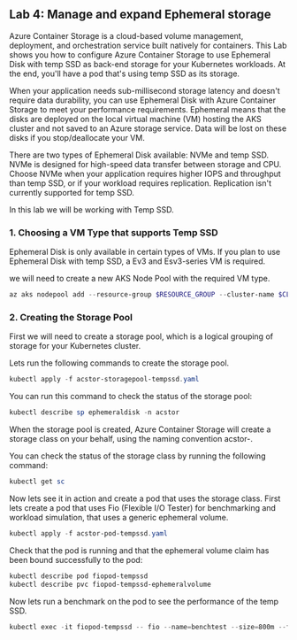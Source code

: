 ## Lab 4: Manage and expand Ephemeral storage

Azure Container Storage is a cloud-based volume management, deployment, and orchestration service built natively for containers. This Lab shows you how to configure Azure Container Storage to use Ephemeral Disk with temp SSD as back-end storage for your Kubernetes workloads. At the end, you'll have a pod that's using temp SSD as its storage.

When your application needs sub-millisecond storage latency and doesn't require data durability, you can use Ephemeral Disk with Azure Container Storage to meet your performance requirements. Ephemeral means that the disks are deployed on the local virtual machine (VM) hosting the AKS cluster and not saved to an Azure storage service. Data will be lost on these disks if you stop/deallocate your VM.

There are two types of Ephemeral Disk available: NVMe and temp SSD. NVMe is designed for high-speed data transfer between storage and CPU. Choose NVMe when your application requires higher IOPS and throughput than temp SSD, or if your workload requires replication. Replication isn't currently supported for temp SSD.

In this lab we will be working with Temp SSD.

### 1. Choosing a VM Type that supports Temp SSD

Ephemeral Disk is only available in certain types of VMs. If you plan to use Ephemeral Disk with temp SSD, a Ev3 and Esv3-series VM is required.

we will need to create a new AKS Node Pool with the required VM type.

```powershell
az aks nodepool add --resource-group $RESOURCE_GROUP --cluster-name $CLUSTER --name tempssd --node-count 3 --node-vm-size Standard_E8s_v3 --node-osdisk-type Ephemeral --node-taints "tempssd=true:NoSchedule"
```

### 2. Creating the Storage Pool
First we will need to create a storage pool, which is a logical grouping of storage for your Kubernetes cluster.

Lets run the following commands to create the storage pool.

```powershell
kubectl apply -f acstor-storagepool-tempssd.yaml
```
You can run this command to check the status of the storage pool:

```powershell
kubectl describe sp ephemeraldisk -n acstor
```

When the storage pool is created, Azure Container Storage will create a storage class on your behalf, using the naming convention acstor-<storage-pool-name>.

You can check the status of the storage class by running the following command:

```powershell
kubectl get sc
```

Now lets see it in action and create a pod that uses the storage class.
First lets create a pod that uses Fio (Flexible I/O Tester) for benchmarking and workload simulation, that uses a generic ephemeral volume.

```powershell
kubectl apply -f acstor-pod-tempssd.yaml
```

Check that the pod is running and that the ephemeral volume claim has been bound successfully to the pod:

```powershell
kubectl describe pod fiopod-tempssd
kubectl describe pvc fiopod-tempssd-ephemeralvolume
```

Now lets run a benchmark on the pod to see the performance of the temp SSD.

```powershell
kubectl exec -it fiopod-tempssd -- fio --name=benchtest --size=800m --filename=/volume/test --direct=1 --rw=randrw --ioengine=libaio --bs=4k --iodepth=16 --numjobs=8 --time_based --runtime=60
```
